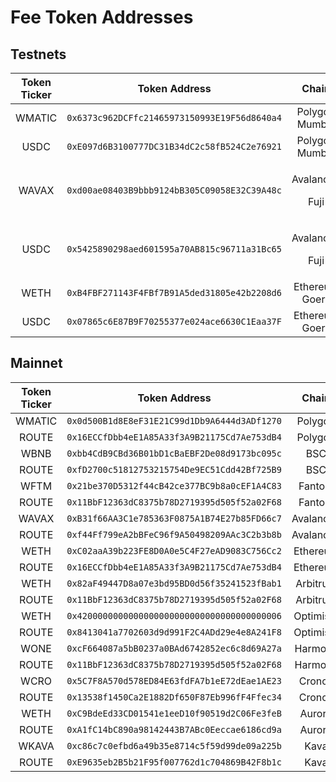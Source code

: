 # Fee Token Addresses

## Testnets

| Token Ticker |                 Token Address                |             Chain            |
| :----------: | :------------------------------------------: | :--------------------------: |
|    WMATIC    | `0x6373c962DCFfc21465973150993E19F56d8640a4` |        Polygon Mumbai        |
|     USDC     | `0xE097d6B3100777DC31B34dC2c58fB524C2e76921` |        Polygon Mumbai        |
|     WAVAX    | `0xd00ae08403B9bbb9124bB305C09058E32C39A48c` | <p>Avalanche </p><p>Fuji</p> |
|     USDC     | `0x5425890298aed601595a70AB815c96711a31Bc65` | <p>Avalanche </p><p>Fuji</p> |
|     WETH     | `0xB4FBF271143F4FBf7B91A5ded31805e42b2208d6` |        Ethereum Goerli       |
|     USDC     | `0x07865c6E87B9F70255377e024ace6630C1Eaa37F` |        Ethereum Goerli       |

## Mainnet

| Token Ticker |                 Token Address                |   Chain   |
| :----------: | :------------------------------------------: | :-------: |
|    WMATIC    | `0x0d500B1d8E8eF31E21C99d1Db9A6444d3ADf1270` |  Polygon  |
|     ROUTE    | `0x16ECCfDbb4eE1A85A33f3A9B21175Cd7Ae753dB4` |  Polygon  |
|     WBNB     | `0xbb4CdB9CBd36B01bD1cBaEBF2De08d9173bc095c` |    BSC    |
|     ROUTE    | `0xfD2700c51812753215754De9EC51Cdd42Bf725B9` |    BSC    |
|     WFTM     | `0x21be370D5312f44cB42ce377BC9b8a0cEF1A4C83` |   Fantom  |
|     ROUTE    | `0x11BbF12363dC8375b78D2719395d505f52a02F68` |   Fantom  |
|     WAVAX    | `0xB31f66AA3C1e785363F0875A1B74E27b85FD66c7` | Avalanche |
|     ROUTE    | `0xf44Ff799eA2bBFeC96f9A50498209AAc3C2b3b8b` | Avalanche |
|     WETH     | `0xC02aaA39b223FE8D0A0e5C4F27eAD9083C756Cc2` |  Ethereum |
|     ROUTE    | `0x16ECCfDbb4eE1A85A33f3A9B21175Cd7Ae753dB4` |  Ethereum |
|     WETH     | `0x82aF49447D8a07e3bd95BD0d56f35241523fBab1` |  Arbitrum |
|     ROUTE    | `0x11BbF12363dC8375b78D2719395d505f52a02F68` |  Arbitrum |
|     WETH     | `0x4200000000000000000000000000000000000006` |  Optimism |
|     ROUTE    | `0x8413041a7702603d9d991F2C4ADd29e4e8A241F8` |  Optimism |
|     WONE     | `0xcF664087a5bB0237a0BAd6742852ec6c8d69A27a` |  Harmony  |
|     ROUTE    | `0x11BbF12363dC8375b78D2719395d505f52a02F68` |  Harmony  |
|     WCRO     | `0x5C7F8A570d578ED84E63fdFA7b1eE72dEae1AE23` |   Cronos  |
|     ROUTE    | `0x13538f1450Ca2E1882Df650F87Eb996fF4Ffec34` |   Cronos  |
|     WETH     | `0xC9BdeEd33CD01541e1eeD10f90519d2C06Fe3feB` |   Aurora  |
|     ROUTE    | `0xA1fC14bC890a98142443B7ABc0Eeccae6186cd9a` |   Aurora  |
|     WKAVA    | `0xc86c7c0efbd6a49b35e8714c5f59d99de09a225b` |    Kava   |
|     ROUTE    | `0xE9635eb2B5b21F95f007762d1c704869B42F8b1c` |    Kava   |
